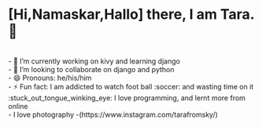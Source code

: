 
# [Hi,Namaskar,Hallo] there, I am Tara. 👋
<br/>
- 🌱 I’m currently working on kivy and learning django <br/>
- 👯 I’m looking to collaborate on django and python <br/>
- 😄 Pronouns: he/his/him <br/>
- ⚡ Fun fact: I am addicted to watch foot ball :soccer: and wasting time on it :stuck_out_tongue_winking_eye: I love programming, and lernt more from online <br/>
- I love photography -(https://www.instagram.com/tarafromsky/)
<br />


<br />


